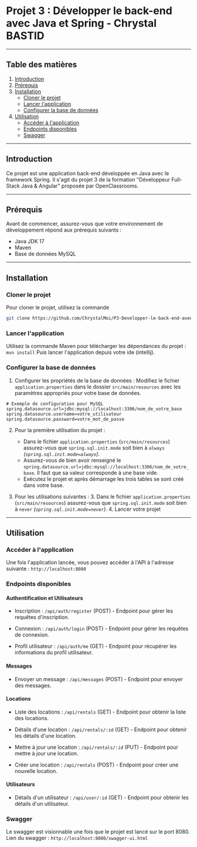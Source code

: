 # Projet 3 : Développer le back-end avec Java et Spring - Chrystal BASTID

---

## Table des matières

1. [Introduction](#introduction)
2. [Prérequis](#prérequis)
3. [Installation](#installation)
    - [Cloner le projet](#cloner-le-projet)
    - [Lancer l'application](#lancer-lapplication)
    - [Configurer la base de données](#configurer-la-base-de-données)
4. [Utilisation](#utilisation)
    - [Accéder à l'application](#accéder-à-lapplication)
    - [Endpoints disponibles](#endpoints-disponibles)
    - [Swagger](#swagger)

---

## Introduction

Ce projet est une application back-end développée en Java avec le framework Spring. 
Il s'agit du projet 3 de la formation "Développeur Full-Stack Java & Angular" proposée par OpenClassrooms.

---

## Prérequis

Avant de commencer, assurez-vous que votre environnement de développement répond aux prérequis suivants :

- Java JDK 17
- Maven
- Base de données MySQL

---

## Installation

### Cloner le projet

Pour cloner le projet, utilisez la commande

```bash
git clone https://github.com/ChrystalMoi/P3-Developper-le-back-end-avec-Java-et-Spring-back-.git
```

### Lancer l'application

Utilisez la commande Maven pour télécharger les dépendances du projet : ```mvn install```
Puis lancer l'application depuis votre ide (intellij).

### Configurer la base de données

1. Configurer les propriétés de la base de données :
   Modifiez le fichier ```application.properties``` dans le dossier
   ```src/main/resources``` avec les paramètres appropriés pour votre base de données.

```
# Exemple de configuration pour MySQL
spring.datasource.url=jdbc:mysql://localhost:3306/nom_de_votre_base
spring.datasource.username=votre_utilisateur
spring.datasource.password=votre_mot_de_passe
```

2. Pour la première utilisation du projet :
   - Dans le fichier ```application.properties``` (```src/main/resources```) assurez-vous que ```spring.sql.init.mode``` soit bien à ```always``` *(```spring.sql.init.mode=always```)*.
   - Assurez-vous de bien avoir renseigné le ```spring.datasource.url=jdbc:mysql://localhost:3306/nom_de_votre_base```. Il faut que sa valeur corresponde à une base vide.
   - Exécutez le projet et après démarrage les trois tables se sont créé dans votre base.

3. Pour les utilisations suivantes :
   3. Dans le fichier ```application.properties``` (```src/main/resources```) assurez-vous que ```spring.sql.init.mode``` soit bien à ```never``` *(```spring.sql.init.mode=never```)*.
   4. Lancer votre projet

---

## Utilisation
### Accéder à l'application

Une fois l'application lancée, vous pouvez accéder à l'API à l'adresse suivante : ```http://localhost:8080```

### Endpoints disponibles

#### Authentification et Utilisateurs

- Inscription : `/api/auth/register` (POST) - Endpoint pour gérer les requêtes d'inscription.

- Connexion : `/api/auth/login` (POST) - Endpoint pour gérer les requêtes de connexion.

- Profil utilisateur : `/api/auth/me` (GET) - Endpoint pour récupérer les informations du profil utilisateur.

#### Messages

- Envoyer un message : `/api/messages` (POST) - Endpoint pour envoyer des messages.

#### Locations

- Liste des locations : `/api/rentals` (GET) - Endpoint pour obtenir la liste des locations.

- Détails d'une location : `/api/rentals/:id` (GET) - Endpoint pour obtenir les détails d'une location.

- Mettre à jour une location : `/api/rentals/:id` (PUT) - Endpoint pour mettre à jour une location.

- Créer une location : `/api/rentals` (POST) - Endpoint pour créer une nouvelle location.

#### Utilisateurs

- Détails d'un utilisateur : `/api/user/:id` (GET) - Endpoint pour obtenir les détails d'un utilisateur.

### Swagger

Le swagger est visionnable une fois que le projet est lancé sur le port 8080.
Lien du swagger : ```http://localhost:8080/swagger-ui.html```
